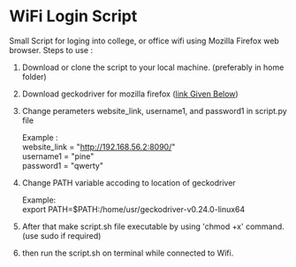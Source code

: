 # WiFi Login Script

Small Script for loging into college, or office wifi using Mozilla Firefox web browser. Steps to use :

1. Download or clone the script to your local machine. (preferably in home folder)

2. Download geckodriver for mozilla firefox ([link Given Below][1])

3. Change perameters website_link, username1, and password1 in script.py file  

   Example :  
   website_link = "http://192.168.56.2:8090/"  
   username1 = "pine"  
   password1 = "qwerty"  

4. Change PATH variable accoding to location of geckodriver  

   Example:  
   export PATH=$PATH:/home/usr/geckodriver-v0.24.0-linux64

5. After that make script.sh file executable by using 'chmod +x' command.(use sudo if required)

6. then run the script.sh on terminal while connected to Wifi.

[1]: https://github.com/mozilla/geckodriver
